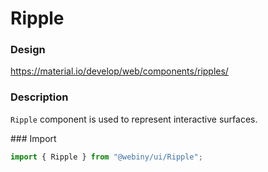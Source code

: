 # Ripple

### Design
<a href="https://material.io/develop/web/components/ripples/" target="_blank">https://material.io/develop/web/components/ripples/</a>

### Description
`Ripple` component is used to represent interactive surfaces.

### Import
```js
import { Ripple } from "@webiny/ui/Ripple";
```